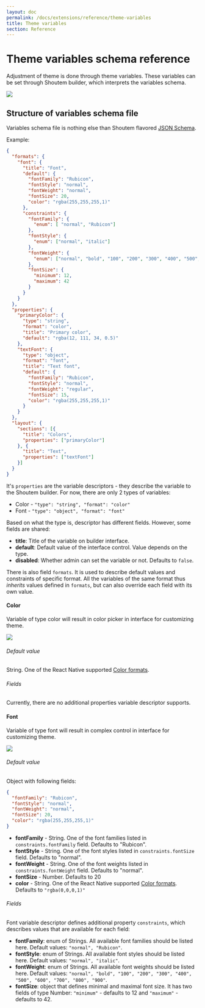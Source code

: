 ```yaml
---
layout: doc
permalink: /docs/extensions/reference/theme-variables
title: Theme variables
section: Reference
---
```


# Theme variables schema reference

Adjustment of theme is done through theme variables. These variables can be set through Shoutem builder, which interprets the variables schema.

<p class="image">
<img src='{{ site.baseurl }}/img/tutorials/settings-theme/style-tab-themes-customise_theme-no_picker.png'/>
</p>

## Structure of variables schema file

Variables schema file is nothing else than Shoutem flavored [JSON Schema](https://spacetelescope.github.io/understanding-json-schema/UnderstandingJSONSchema.pdf).

Example:

```JSON
{
  "formats": {
    "font": {
      "title": "Font",
      "default": {
        "fontFamily": "Rubicon",
        "fontStyle": "normal",
        "fontWeight": "normal",
        "fontSize": 20,
        "color": "rgba(255,255,255,1)"
      },
      "constraints": {
        "fontFamily": {
          "enum": [ "normal", "Rubicon"]
        },
        "fontStyle": {
          "enum": ["normal", "italic"]
        },
        "fontWeight": {
          "enum": ["normal", "bold", "100", "200", "300", "400", "500", "600", "700", "800", "900"]
        },
        "fontSize": {
          "minimum": 12,
          "maximum": 42
        }
      }
    }
  },
  "properties": {
    "primaryColor": {
      "type": "string",
      "format": "color",
      "title": "Primary color",
      "default": "rgba(12, 111, 34, 0.5)"
    },
    "textFont": {
      "type": "object",
      "format": "font",
      "title": "Text font",
      "default": {
        "fontFamily": "Rubicon",
        "fontStyle": "normal",
        "fontWeight": "regular",
        "fontSize": 15,
        "color": "rgba(255,255,255,1)"
      }
    }
  },
  "layout": {
    "sections": [{
      "title": "Colors",
      "properties": ["primaryColor"]
    }, {
      "title": "Text",
      "properties": ["textFont"]
    }]
  }
}
```

It's `properties` are the variable descriptors - they describe the variable to the Shoutem builder. For now, there are only 2 types of variables:

- Color - `"type": "string", "format": "color"`
- Font - `"type": "object", "format": "font"`

Based on what the type is, descriptor has different fields. However, some fields are shared:

- **title**: Title of the variable on builder interface.
- **default**: Default value of the interface control. Value depends on the type.
- **disabled**: Whether admin can set the variable or not. Defaults to `false`.

There is also field `formats`. It is used to describe default values and constraints of specific format. 
All the variables of the same format thus _inherits_ values defined in `formats`, but can also override each field with its own value.

#### Color

Variable of type color will result in color picker in interface for customizing theme.

<p class="image">
<img src='{{ site.baseurl }}/img/tutorials/settings-theme/style-tab-themes-customize_theme-color.png'/>
</p>

###### Default value

String. One of the React Native supported [Color formats](https://facebook.github.io/react-native/docs/colors.html).


###### Fields 

Currently, there are no additional properties variable descriptor supports.

#### Font

Variable of type font will result in complex control in interface for customizing theme.

<p class="image">
<img src='{{ site.baseurl }}/img/tutorials/settings-theme/style-tab-themes-customize_theme-font.png'/>
</p>


###### Default value

Object with following fields:

```JSON
{
  "fontFamily": "Rubicon",
  "fontStyle": "normal",
  "fontWeight": "normal",
  "fontSize": 20,
  "color": "rgba(255,255,255,1)"
}
```

- **fontFamily** - String. One of the font families listed in `constraints.fontFamily` field. Defaults to "Rubicon".
- **fontStyle** - String. One of the font styles listed in `constraints.fontSize` field. Defaults to "normal".
- **fontWeight** - String. One of the font weights listed in `constraints.fontWeight` field. Defaults to "normal".
- **fontSize** - Number. Defaults to 20
- **color** - String. One of the React Native supported [Color formats](https://facebook.github.io/react-native/docs/colors.html). Defaults to `"rgba(0,0,0,1)"`

###### Fields 

Font variable descriptor defines additional property `constraints`, which describes values that are available for each field: 

- **fontFamily**: enum of Strings. All available font families should  be listed here. Default values: `"normal", "Rubicon"`.
- **fontStyle**: enum of Strings. All available font styles should be listed here. Default values: `"normal", "italic"`.
- **fontWeight**: enum of Strings. All available font weights should be listed here. Default values: `"normal", "bold", "100", "200", "300", "400", "500", "600", "700", "800", "900"`.
- **fontSize**: object that defines minimal and maximal font size. It has two fields of type Number: `"minimum"` - defaults to 12 and `"maximum"` - defaults to 42.
